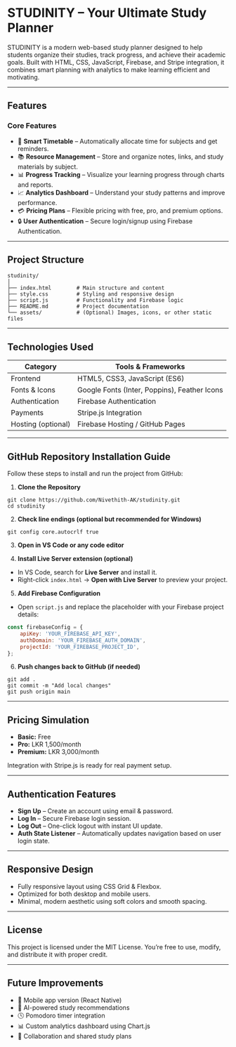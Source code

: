 # STUDINITY – Your Ultimate Study Planner

STUDINITY is a modern web-based study planner designed to help students organize their studies, track progress, and achieve their academic goals. Built with HTML, CSS, JavaScript, Firebase, and Stripe integration, it combines smart planning with analytics to make learning efficient and motivating.

---

## Features

### Core Features

* 🧠 **Smart Timetable** – Automatically allocate time for subjects and get reminders.
* 📚 **Resource Management** – Store and organize notes, links, and study materials by subject.
* 📊 **Progress Tracking** – Visualize your learning progress through charts and reports.
* 📈 **Analytics Dashboard** – Understand your study patterns and improve performance.
* 💳 **Pricing Plans** – Flexible pricing with free, pro, and premium options.
* 🔒 **User Authentication** – Secure login/signup using Firebase Authentication.

---

## Project Structure

```
studinity/
│
├── index.html        # Main structure and content
├── style.css         # Styling and responsive design
├── script.js         # Functionality and Firebase logic
├── README.md         # Project documentation
└── assets/           # (Optional) Images, icons, or other static files
```

---

## Technologies Used

| Category           | Tools & Frameworks                           |
| ------------------ | -------------------------------------------- |
| Frontend           | HTML5, CSS3, JavaScript (ES6)                |
| Fonts & Icons      | Google Fonts (Inter, Poppins), Feather Icons |
| Authentication     | Firebase Authentication                      |
| Payments           | Stripe.js Integration                        |
| Hosting (optional) | Firebase Hosting / GitHub Pages              |

---

## GitHub Repository Installation Guide

Follow these steps to install and run the project from GitHub:

1. **Clone the Repository**

```
git clone https://github.com/Nivethith-AK/studinity.git
cd studinity
```

2. **Check line endings (optional but recommended for Windows)**

```
git config core.autocrlf true
```

3. **Open in VS Code or any code editor**

4. **Install Live Server extension (optional)**

* In VS Code, search for **Live Server** and install it.
* Right-click `index.html` → **Open with Live Server** to preview your project.

5. **Add Firebase Configuration**

* Open `script.js` and replace the placeholder with your Firebase project details:

```javascript
const firebaseConfig = {
    apiKey: 'YOUR_FIREBASE_API_KEY',
    authDomain: 'YOUR_FIREBASE_AUTH_DOMAIN',
    projectId: 'YOUR_FIREBASE_PROJECT_ID',
};
```

6. **Push changes back to GitHub (if needed)**

```
git add .
git commit -m "Add local changes"
git push origin main
```

---

## Pricing Simulation

* **Basic:** Free
* **Pro:** LKR 1,500/month
* **Premium:** LKR 3,000/month

Integration with Stripe.js is ready for real payment setup.

---

## Authentication Features

* **Sign Up** – Create an account using email & password.
* **Log In** – Secure Firebase login session.
* **Log Out** – One-click logout with instant UI update.
* **Auth State Listener** – Automatically updates navigation based on user login state.

---

## Responsive Design

* Fully responsive layout using CSS Grid & Flexbox.
* Optimized for both desktop and mobile users.
* Minimal, modern aesthetic using soft colors and smooth spacing.

---

## License

This project is licensed under the MIT License. You’re free to use, modify, and distribute it with proper credit.

---

## Future Improvements

* 📱 Mobile app version (React Native)
* 🎯 AI-powered study recommendations
* 🕓 Pomodoro timer integration
* 📊 Custom analytics dashboard using Chart.js
* 💬 Collaboration and shared study plans

```
```
